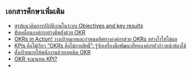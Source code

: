 
## เอกสารศึกษาเพิ่มเติม

- [สรุปแนวคิดการปฏิบัติงานในระบบ Objectives and key results ](http://www.oap.go.th/images/documents/about-us/Meeting-Report-OAP/18._%E0%B9%80%E0%B8%AD%E0%B8%81%E0%B8%AA%E0%B8%B2%E0%B8%A3%E0%B8%9B%E0%B8%A3%E0%B8%B0%E0%B8%81%E0%B8%AD%E0%B8%9A%E0%B8%A7%E0%B8%B2%E0%B8%A3%E0%B8%B0_4.1_%E0%B8%A3%E0%B8%B2%E0%B8%A2%E0%B8%A5%E0%B8%B0%E0%B9%80%E0%B8%AD%E0%B8%A2%E0%B8%94%E0%B8%AA%E0%B8%A3%E0%B8%9B_OKR.pdf)
- [ขับเคลื่อนองค์กรอย่างมีพลังด้วย OKR](https://blog.finnomena.com/%E0%B8%82%E0%B8%B1%E0%B8%9A%E0%B9%80%E0%B8%84%E0%B8%A5%E0%B8%B7%E0%B9%88%E0%B8%AD%E0%B8%99%E0%B8%AD%E0%B8%87%E0%B8%84%E0%B9%8C%E0%B8%81%E0%B8%A3%E0%B8%AD%E0%B8%A2%E0%B9%88%E0%B8%B2%E0%B8%87%E0%B8%A1%E0%B8%B5%E0%B8%9E%E0%B8%A5%E0%B8%B1%E0%B8%87%E0%B8%94%E0%B9%89%E0%B8%A7%E0%B8%A2-okr-e17c2a65459)
- [OKRs in Action! วางเป้าหมายและกำหนดทิศทางองค์กรด้วย OKRs อย่างไรให้ได้ผล](https://magnetolabs.com/blog/how-to-make-okrs-work-in-company/)
- [KPIs คือไม้เรียว “OKRs คือไม้กายสิทธิ์”: รู้จักเครื่องมือพัฒนาที่ทุกองค์กรหัวก้าวหน้าต้องใช้](https://www.unlockmen.com/kpis-vs-okrs/)
- [ตั้งเป้าหมายให้พนักงานด้วยเทคนิค OKR](https://life.wongnai.com/okr-64bbd39371ca)
- [OKR จะมาแทน KPI?](https://www.bangkokbiznews.com/blog/detail/640765)
- []()

<!--stackedit_data:
eyJoaXN0b3J5IjpbMTg4NTA4NzI0OCw3NjQ0NTYwMzldfQ==
-->